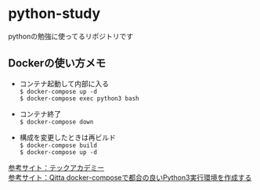 # python-study
pythonの勉強に使ってるリポジトリです

## Dockerの使い方メモ

- コンテナ起動して内部に入る  
`$ docker-compose up -d`  
`$ docker-compose exec python3 bash`  

- コンテナ終了  
`$ docker-compose down`

- 構成を変更したときは再ビルド  
`$ docker-compose build`  
`$ docker-compose up -d`

[参考サイト：テックアカデミー](https://techacademy.jp/magazine/47408)  
[参考サイト：Qitta docker-composeで都合の良いPython3実行環境を作成する](https://qiita.com/muneki/items/bdb4c24b188d972b5289)